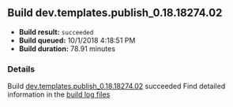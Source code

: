## Build dev.templates.publish_0.18.18274.02
- **Build result:** `succeeded`
- **Build queued:** 10/1/2018 4:18:51 PM
- **Build duration:** 78.91 minutes
### Details
Build [dev.templates.publish_0.18.18274.02](https://winappstudio.visualstudio.com/web/build.aspx?pcguid=a4ef43be-68ce-4195-a619-079b4d9834c2&builduri=vstfs%3a%2f%2f%2fBuild%2fBuild%2f26342) succeeded
Find detailed information in the [build log files](https://uwpctdiags.blob.core.windows.net/buildlogs/dev.templates.publish_0.18.18274.02_logs.zip)
